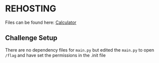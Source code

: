# REHOSTING

Files can be found here: [Calculator](https://github.com/NUSGreyhats/greyctf-2022-public/tree/main/challenges/misc/calculator)

## Challenge Setup
There are no dependency files for `main.py` but edited the `main.py` to open `/flag` and have set the permissions in the .init file



